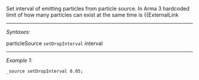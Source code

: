 Set interval of emitting particles from particle source. In Arma 3 hardcoded limit of how many particles can exist at the same time is {{ExternalLink


---
*Syntaxes:*

particleSource `setDropInterval` interval

---
*Example 1:*

```sqf
_source setDropInterval 0.05;
```